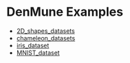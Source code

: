 # DenMune Examples

- [2D_shapes_datasets](2D_shapes_datasets.md)
- [chameleon_datasets](chameleon_datasets.md)
- [iris_dataset](iris_dataset.md)
- [MNIST_dataset](MNIST_dataset.md)


